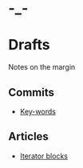 # -_-
# Drafts
Notes on the margin

## Commits
- [Key-words](https://seesparkbox.com/foundry/semantic_commit_messages)
## Articles
- [Iterator blocks](https://blogs.msdn.microsoft.com/ericlippert/tag/iterators/)
